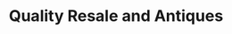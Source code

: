 ---
title: "Quality Resale and Antiques"
url: /jamesville/quality-resale-and-antiques/
shop: Antiquitäten
---
